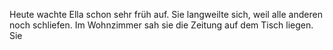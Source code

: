 Heute wachte Ella schon sehr früh auf. 
Sie langweilte sich, weil alle anderen noch schliefen. 
Im Wohnzimmer sah sie die Zeitung auf dem Tisch liegen. 
Sie
